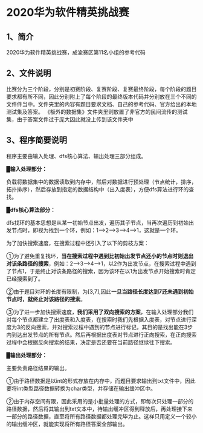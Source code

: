 # 2020华为软件精英挑战赛
## 1、简介
2020华为软件精英挑战赛，成渝赛区第11名小组的参考代码

## 2、文件说明
比赛分为三个阶段，分别是初赛阶段、复赛阶段、复赛最终阶段，每个阶段的题目要求都有所不同，因此分别附上了每个阶段的最终版本代码并分别放在三个不同的文件件当中。文件夹里的内容有题目要求文档、自己的参考代码、官方给出的本地测试集及答案。
《额外的数据集》文件夹里则放置了非官方的民间流传的测试集，由于答案文件过于庞大因此就没上传到该文件夹中

## 3、程序简要说明
程序主要由输入处理、dfs核心算法、输出处理三部分组成。


**█输入处理部分：**

负载将数据集中的数据读取到内存中，然后对数据进行预处理（节点统计，排序，拓扑排序），然后存放到指定的数据结构中（出入度表），方便dfs算法进行环的查找。


**█dfs核心算法部分：**

dfs找环的基本思想是从某一初始节点出发，遍历其子节点，当再次遍历到初始出发节点时，即视为找到一个环，例如：1-->2-->3-->4-->1，这就是一个环。


为了加快搜索速度，在搜索过程中还引入了以下的剪枝方案：

①为了避免重复找环，**当在搜索过程中遇到比初始出发节点还小的节点时则退出对该条路径的搜索**，例如：2-->3-->4-->1，以2作为出发节点，在搜索过程中遇到了节点1，于是终止对该条路径的搜索，因为该环在以1为出发节点开始搜索时肯定已经搜索到了。

②由于题目对环的长度有限制，为[3,7],因此**一旦当路径长度达到7还未遇到初始节点时，就终止对该路径的搜索**。

③为了进一步加快搜索速度，**我们采用了双向搜索的方案**，在输入处理部分我们对每个节点都建立了出度表和入度表，在搜索时我们先根据入度表，对节点进行深度为3的反向搜索，并对搜索过程中遇到的节点进行标记，其目的是找出能在3步内到达出发节点的所有节点。然后再根据出度表对节点进行正向搜索，在正向搜索过程中会根据反向搜索的结果，决定是否还要在当前路径继续往下搜索。

**█输出处理部分：**

主要负责路径结果的输出。

①由于路径数据是以int的形式存放在内存中，而题目要求输出到txt文件中，因此要将int类型路径数据转换为char类型，并存储在输出缓冲区中。

②由于内存空间有限，因此采用的是小批量处理的方式，即每次只处理一部分的路径数据，然后将其输出到txt文本中，待输出缓冲区得到释放后，再处理接下来一部分的路径数据，直至将所有路径数据都处理完毕为止。这样只用定义一个较小的输出缓冲区，就能实现将所有路径答案全部输出。